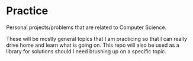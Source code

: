 # Practice
Personal projects/problems that are related to Computer Science.

These will be mostly general topics that I am practicing so that I can really drive home and learn what is going on.
This repo will also be used as a library for solutions should I need brushing up on a specific topic.
